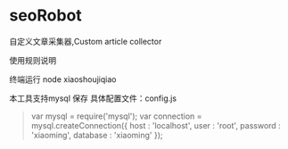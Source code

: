 # seoRobot
自定义文章采集器,Custom article collector

使用规则说明

终端运行 
node  xiaoshoujiqiao


本工具支持mysql 保存
具体配置文件：config.js

>var mysql      = require('mysql');
>var connection = mysql.createConnection({
>host     : 'localhost',
>user     : 'root',
>password : 'xiaoming',
>database : 'xiaoming'
>});
